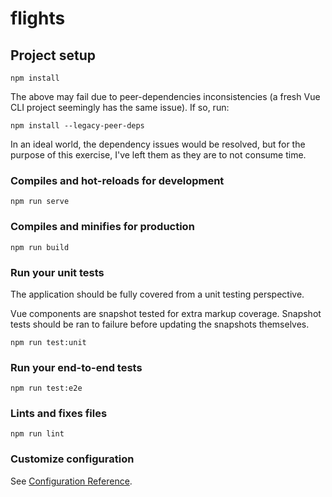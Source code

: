# flights

## Project setup
```
npm install
```

The above may fail due to peer-dependencies inconsistencies (a fresh Vue CLI project seemingly has the same issue). If so, run:

```
npm install --legacy-peer-deps
```

In an ideal world, the dependency issues would be resolved, but for the purpose of this exercise, I've left them as they are to not consume time.

### Compiles and hot-reloads for development
```
npm run serve
```

### Compiles and minifies for production
```
npm run build
```

### Run your unit tests

The application should be fully covered from a unit testing perspective.

Vue components are snapshot tested for extra markup coverage. Snapshot tests should be ran to failure before updating the snapshots themselves.

```
npm run test:unit
```

### Run your end-to-end tests
```
npm run test:e2e
```

### Lints and fixes files
```
npm run lint
```

### Customize configuration
See [Configuration Reference](https://cli.vuejs.org/config/).
